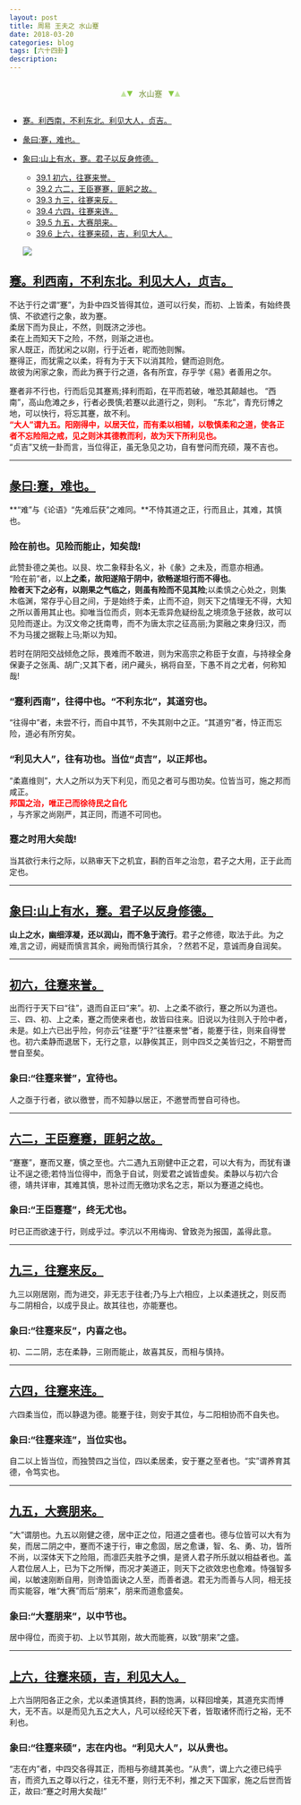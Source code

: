 ```yaml
---
layout: post
title: 周易 王夫之 水山蹇
date: 2018-03-20
categories: blog
tags: [六十四卦]
description: 
---
```


<span id = "jump"></span>


<section style="margin: 0px auto; text-align: center;">
    <section class="xhr" style="width: 0px; height: 0px; border-left: 5px solid transparent; border-right: 5px solid transparent; border-bottom: 10px solid rgb(135, 201, 67); display: inline-block; opacity: 0.5; border-top-color: rgb(135, 201, 67);"></section>
    <section class="xhr" style="width: 0px; height: 0px; border-left: 5px solid transparent; border-right: 5px solid transparent; border-top: 10px solid rgb(135, 201, 67); display: inline-block; margin-left: -3px; border-bottom-color: rgb(135, 201, 67);"></section>
    <section style="
margin-left: 0.5em;
display: inline-block;">
        <p>
            <span style="color: rgb(118, 146, 60);">水山蹇</span>
        </p>
    </section>
    <section class="xhr" style="margin-left: 0.5em; width: 0px; height: 0px; border-left: 5px solid transparent; border-right: 5px solid transparent; border-top: 10px solid rgb(135, 201, 67); display: inline-block; border-bottom-color: rgb(135, 201, 67);"></section>
    <section class="xhr" style="width: 0px; height: 0px; border-left: 5px solid transparent; border-right: 5px solid transparent; border-bottom: 10px solid rgb(135, 201, 67); display: inline-block; opacity: 0.5; margin-left: -3px; border-top-color: rgb(135, 201, 67);"></section>
</section>

- [蹇。利西南，不利东北。利见大人，贞吉。](#jump蹇。利西南，)
- [彖曰:蹇，难也。](#jump蹇，难也。)
- [象曰:山上有水，蹇。君子以反身修德。](#jump山上有水)
  - [39.1 初六，往蹇来誉。](#jump往蹇来誉。)
  - [39.2 六二，王臣蹇蹇，匪躬之故。](#jump王臣蹇蹇)
  - [39.3 九三，往蹇来反。](#jump往蹇来反)
  - [39.4 六四，往蹇来连。](#jump往蹇来连)
  - [39.5 九五，大赛朋来。](#jump大赛朋来)
  - [39.6 上六，往蹇来硕，吉，利见大人。](#jump往蹇来硕)
  
  ![](http://www.guoyi360.com/uploads/allimg/130811/1-130Q1101131116.jpg)


<span id = "jump蹇。利西南，"></span>
## [蹇。利西南，不利东北。利见大人，贞吉。](#jump)
不达于行之谓“蹇”，为卦中四爻皆得其位，道可以行矣，而初、上皆柔，有始终畏慎、不欲遮行之象，故为蹇。<br>
柔居下而为艮止，不然，则既济之涉也。<br>
柔在上而知天下之险，不然，则渐之进也。<br>
家人既正，而犹闲之以刚，行于近者，昵而弛则懈。<br>
蹇得正，而犹需之以柔，将有为于天下以消其险，健而迫则危。<br>
故彼为闲家之象，而此为赛于行之道，各有所宜，存乎学《易》者善用之尔。


蹇者非不行也，行而后见其蹇焉;择利而蹈，在平而若破，唯恐其颠越也。
“西南”，高山危滩之乡，行者必畏慎;若蹇以此道行之，则利。
“东北”，青充衍博之地，可以快行，将忘其蹇，故不利。<font color="#FF0000"><b><br>“大人”谓九五。阳刚得中，以居天位，而有柔以相辅，以敬慎柔和之道，使各正者不忘险阻之戒，见之则沐其德教而利，故为天下所利见也。<br></b></font>“贞吉”又统一卦而言，当位得正，虽无急见之功，自有誉问而充硕，蔑不吉也。

----

<span id = "jump蹇，难也。"></span>
## [彖曰:蹇，难也。](#jump)
**“难”与《论语》“先难后获”之难同。**不恃其道之正，行而且止，其难，其慎也。

### 险在前也。见险而能止，知矣哉!
此赞卦德之美也。以艮、坎二象释卦名义，补《彖》之未及，而意亦相通。<br>
“险在前”者，以**上之柔，故阳遂陷于阴中，欲畅遂坦行而不得也**。<br>
**险者天下之必有，以刚果之气临之，则虽有险而不见其险**;以柔慎之心处之，则集木临渊，常存乎心目之间，于是始终于柔，止而不迫，则天下之情理无不得，大知之所以善用其止也。抑唯当位而贞，则本无乖异危疑纷乱之境须急于拯救，故可以见险而遂止。为汉文帝之抚南粤，而不为唐太宗之征高丽;为窦融之束身归汉，而不为马援之据鞍上马;斯以为知。


若时在阴阳交战倾危之际，畏难而不敢进，则为宋高宗之称臣于女直，与持禄全身保妻子之张禹、胡广;又其下者，闭户藏头，祸将自至，下愚不肖之尤者，何称知哉!

### “蹇利西南”，往得中也。“不利东北”，其道穷也。
“往得中”者，未尝不行，而自中其节，不失其刚中之正。“其道穷”者，恃正而忘险，道必有所穷矣。

### “利见大人”，往有功也。当位“贞吉”，以正邦也。
“柔嘉维则”，大人之所以为天下利见，而见之者可与图功矣。位皆当可，施之邦而咸正。<font color="#FF0000"><b><br>邦国之治，唯正己而徐待民之自化<br></b></font>，与齐家之尚刚严，其正同，而道不可同也。

### 蹇之时用大矣哉!
当其欲行未行之际，以熟审天下之机宜，斟酌百年之治忽，君子之大用，正于此而定也。

----

<span id = "jump山上有水"></span>
## [象曰:山上有水，蹇。君子以反身修德。](#jump)
**山上之水，幽细淳凝，还以润山，而不急于流行**。君子之修德，取法于此。为之难,言之讱，阙疑而慎言其余，阙殆而慎行其余，？然若不足，意诚而身自润矣。

----

<span id = "jump往蹇来誉。"></span>
## [初六，往蹇来誉。](#jump)
出而行于天下曰“往”，退而自正曰“来”。初、上之柔不欲行，蹇之所以为道也。三、四、初、上之柔，蹇之而使来者也，故皆曰往来。旧说以为往则入于险中者，未是。如上六已出乎险，何亦云“往蹇”乎?“往蹇来誉”者，能蹇于往，则来自得誉也。初六柔静而退居下，无行之意，以静俟其正，则中四爻之美皆归之，不期誉而誉自至矣。

### 象曰:“往蹇来誉”，宜待也。
人之亟于行者，欲以徼誉，而不知静以居正，不邀誉而誉自可待也。

----

<span id = "jump王臣蹇蹇"></span>
## [六二，王臣蹇蹇，匪躬之故。](#jump)
“蹇蹇”，蹇而又蹇，慎之至也。六二遇九五刚健中正之君，可以大有为，而犹有谦让不逞之德;若恃当位得中，而急于自试，则爱君之诚皆虚矣。柔静以与初六合德，靖共详审，其难其慎，思补过而无徼功求名之志，斯以为蹇道之纯也。

### 象曰:“王臣蹇蹇”，终无尤也。
时已正而欲速于行，则成乎过。李沆以不用梅询、曾致尧为报国，盖得此意。

----

<span id = "jump往蹇来反"></span>
## [九三，往蹇来反。](#jump)
九三以刚居刚，而为进交，非无志于往者;乃与上六相应，上以柔道抚之，则反而与二阴相合，以成乎艮止。故其往也，亦能蹇也。

### 象曰:“往蹇来反”，内喜之也。
初、二二阴，志在柔静，三刚而能止，故喜其反，而相与慎持。

----

<span id = "jump蹇。利西南，"></span>
## [六四，往蹇来连。](#jump)
六四柔当位，而以静退为德。能蹇于往，则安于其位，与二阳相协而不自失也。

### 象曰:“往蹇来连”，当位实也。
自二以上皆当位，而独赞四之当位，四以柔居柔，安于蹇之至者也。“实”谓养育其德，令笃实也。

----

<span id = "jump蹇。利西南，"></span>
## [九五，大赛朋来。](#jump)
“大”谓朋也。九五以刚健之德，居中正之位，阳道之盛者也。德与位皆可以大有为矣，而居二阴之中，蹇而不速于行，审之愈固，居之愈谦，智、名、勇、功，皆所不尚，以深体天下之险阻，而凛匹夫胜予之惧，是贤人君子所乐就以相益者也。盖人君位居人上，已为下之所惮，而况才美道正，则天下之欲效忠也愈难。恃强智多闻，以敏速刚断自用，则谗馅面诀之人至，而善者退。君无为而善与人同，相无技而实能容，唯“大赛”而后“朋来”，朋来而道愈盛矣。

### 象曰:“大蹇朋来”，以中节也。
居中得位，而资于初、上以节其刚，故大而能赛，以致“朋来”之盛。

----

<span id = "jump蹇。利西南，"></span>
## [上六，往蹇来硕，吉，利见大人。](#jump)
上六当阴阳各正之余，尤以柔道慎其终，斟酌饱满，以释回增美，其道充实而博大，无不吉。以是而见九五之大人，凡可以经纶天下者，皆取诸怀而行之裕，无不利也。

### 象曰:“往蹇来硕”，志在内也。“利见大人”，以从贵也。
“志在内”者，中四交各得其正，而相与弥缝其美也。“从贵”，谓上六之德已纯乎吉，而资九五之尊以行之，往无不蹇，则行无不利，推之天下国家，施之后世而皆正，故曰:“蹇之时用大矣哉!”


